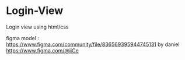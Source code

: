 # Login-View

Login view using html/css

figma model : https://www.figma.com/community/file/836569395944745131
by daniel https://www.figma.com/@iiCe



